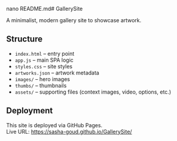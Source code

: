 nano README.md# GallerySite

A minimalist, modern gallery site to showcase artwork.

## Structure
- `index.html` – entry point
- `app.js` – main SPA logic
- `styles.css` – site styles
- `artworks.json` – artwork metadata
- `images/` – hero images
- `thumbs/` – thumbnails
- `assets/` – supporting files (context images, video, options, etc.)

## Deployment
This site is deployed via GitHub Pages.  
Live URL: https://sasha-goud.github.io/GallerySite/

